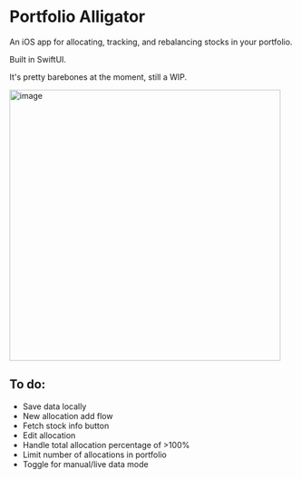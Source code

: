 # Portfolio Alligator

An iOS app for allocating, tracking, and rebalancing stocks in your portfolio.

Built in SwiftUI.

It's pretty barebones at the moment, still a WIP.

<img width="478" alt="image" src="https://user-images.githubusercontent.com/43980503/186679777-f7de14b2-520a-4db3-9c39-1e14112343d3.png">

## To do:
* Save data locally
* New allocation add flow
* Fetch stock info button
* Edit allocation
* Handle total allocation percentage of >100%
* Limit number of allocations in portfolio
* Toggle for manual/live data mode

